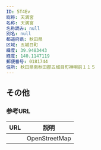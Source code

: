 ```yaml
---
ID: 5T4Ev
総称: 天満宮
名称: 天満宮
名称読み: null
別名: null
都道府県: 秋田県
区域: 五城目町
緯度: 39.9483443
経度: 140.1147119
郵便番号: 0181744
住所: 秋田県南秋田郡五城目町神明前１１５
---
```


## その他

### 参考URL

| URL | 説明          |
| --- | ------------- |
|     | OpenStreetMap |
